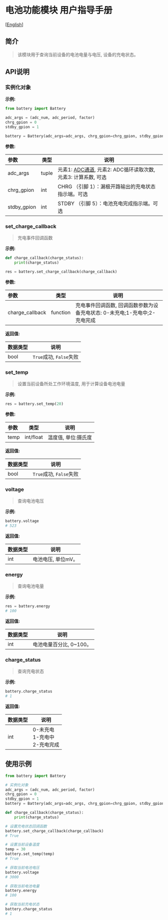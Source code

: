 # 电池功能模块 用户指导手册

[[English](./README.md)]

## 简介

> 该模块用于查询当前设备的电池电量与电压, 设备的充电状态。

## API说明

### 实例化对象

**示例:**

```python
from battery import Battery

adc_args = (adc_num, adc_period, factor)
chrg_gpion = 0
stdby_gpion = 1

battery = Battery(adc_args=adc_args, chrg_gpion=chrg_gpion, stdby_gpion=stdby_gpion)
```

**参数:**

|参数|类型|说明|
|:---|---|---|
|adc_args|tuple|元素1: [ADC通道](https://python.quectel.com/doc/API_reference/zh/peripherals/misc.ADC.html#%E5%B8%B8%E9%87%8F), 元素2: ADC循环读取次数, 元素3: 计算系数, 可选|
|chrg_gpion|int|CHRG （引脚 1）：漏极开路输出的充电状态指示端。可选|
|stdby_gpion|int|STDBY （引脚 5）：电池充电完成指示端。可选|

### set_charge_callback

> 充电事件回调函数

**示例:**

```python
def charge_callback(charge_status):
    print(charge_status)

res = battery.set_charge_callback(charge_callback)
```

**参数:**

|参数|类型|说明|
|:---|---|---|
|charge_callback|function|充电事件回调函数, 回调函数参数为设备充电状态: 0-未充电;1-充电中;2-充电完成|

**返回值:**

|数据类型|说明|
|:---|---|
|bool|`True`成功, `False`失败|

### set_temp

> 设置当前设备所处工作环境温度, 用于计算设备电池电量

**示例:**

```python
res = battery.set_temp(20)
```

**参数:**

|参数|类型|说明|
|:---|---|---|
|temp|int/float|温度值, 单位:摄氏度 |

**返回值:**

|数据类型|说明|
|:---|---|
|bool|`True`成功, `False`失败|

### voltage

> 查询电池电压

**示例:**

```python
battery.voltage
# 523
```

**返回值:**

|数据类型|说明|
|:---|---|
|int|电池电压, 单位mV。|

### energy

> 查询电池电量

**示例:**

```python
res = battery.energy
# 100
```

**返回值:**

|数据类型|说明|
|:---|---|
|int|电池电量百分比, 0~100。|

### charge_status

> 查询充电状态

**示例:**

```python
battery.charge_status
# 1
```

**返回值:**

|数据类型|说明|
|:---|---|
|int|0-未充电<br>1-充电中<br>2-充电完成|

## 使用示例

```python
from battery import Battery

# 实例化对象
adc_args = (adc_num, adc_period, factor)
chrg_gpion = 0
stdby_gpion = 1
battery = Battery(adc_args=adc_args, chrg_gpion=chrg_gpion, stdby_gpion=stdby_gpion)

def charge_callback(charge_status):
    print(charge_status)

# 设置充电状态回调函数
battery.set_charge_callback(charge_callback)
# True

# 设置当前设备温度
temp = 30
battery.set_temp(temp)
# True

# 获取当前电池电压
battery.voltage
# 3000

# 获取当前电池电量
battery.energy
# 100

# 获取当前充电状态
battery.charge_status
# 1

```